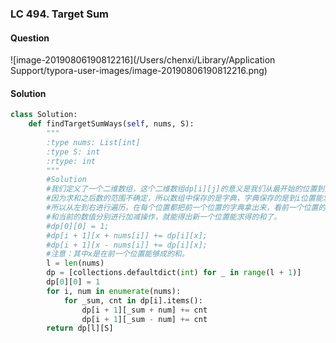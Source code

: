 ### LC 494. Target Sum

#### Question

![image-20190806190812216](/Users/chenxi/Library/Application Support/typora-user-images/image-20190806190812216.png)



#### Solution

```python
class Solution:
    def findTargetSumWays(self, nums, S):
        """
        :type nums: List[int]
        :type S: int
        :rtype: int
        """
        #Solution
        #我们定义了一个二维数组，这个二维数组dp[i][j]的意义是我们从最开始的位置到第i个位置上能够成和为j的组合有多少种，
        #因为求和之后数的范围不确定，所以数组中保存的是字典，字典保存的是到i位置能求得的和为某个数的个数。
        #所以从左到右进行遍历，在每个位置都把前一个位置的字典拿出来，看前一个位置的所有能求得的和。
        #和当前的数值分别进行加减操作，就能得出新一个位置能求得的和了。
        #dp[0][0] = 1;
        #dp[i + 1][x + nums[i]] += dp[i][x];
        #dp[i + 1][x - nums[i]] += dp[i][x];
        #注意：其中x是在前一个位置能够成的和。
        l = len(nums)
        dp = [collections.defaultdict(int) for _ in range(l + 1)]
        dp[0][0] = 1
        for i, num in enumerate(nums):
            for _sum, cnt in dp[i].items():
                dp[i + 1][_sum + num] += cnt
                dp[i + 1][_sum - num] += cnt
        return dp[l][S]
```

